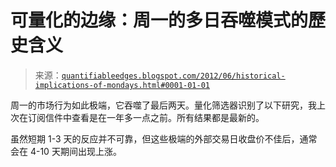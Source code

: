 <!--yml

分类：未分类

日期：2024-05-18 08:49:17

-->

# 可量化的边缘：周一的多日吞噬模式的歷史含义

> 来源：[`quantifiableedges.blogspot.com/2012/06/historical-implications-of-mondays.html#0001-01-01`](http://quantifiableedges.blogspot.com/2012/06/historical-implications-of-mondays.html#0001-01-01)

周一的市场行为如此极端，它吞噬了最后两天。量化筛选器识别了以下研究，我上次在订阅信件中查看是在一年多一点之前。所有结果都是最新的。

虽然短期 1-3 天的反应并不可靠，但这些极端的外部交易日收盘价不佳后，通常会在 4-10 天期间出现上涨。
